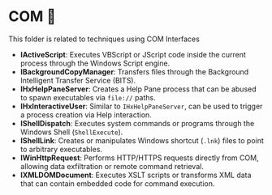 # COM 🦀

This folder is related to techniques using COM Interfaces

* **IActiveScript**: Executes VBScript or JScript code inside the current process through the Windows Script engine.
* **IBackgroundCopyManager**: Transfers files through the Background Intelligent Transfer Service (BITS).
* **IHxHelpPaneServer**: Creates a Help Pane process that can be abused to spawn executables via `file://` paths.
* **IHxInteractiveUser**: Similar to `IHxHelpPaneServer`, can be used to trigger a process creation via Help interaction.
* **IShellDispatch**: Executes system commands or programs through the Windows Shell (`ShellExecute`).
* **IShellLink**: Creates or manipulates Windows shortcut (`.lnk`) files to point to arbitrary executables.
* **IWinHttpRequest**: Performs HTTP/HTTPS requests directly from COM, allowing data exfiltration or remote command retrieval.
* **IXMLDOMDocument**: Executes XSLT scripts or transforms XML data that can contain embedded code for command execution.

